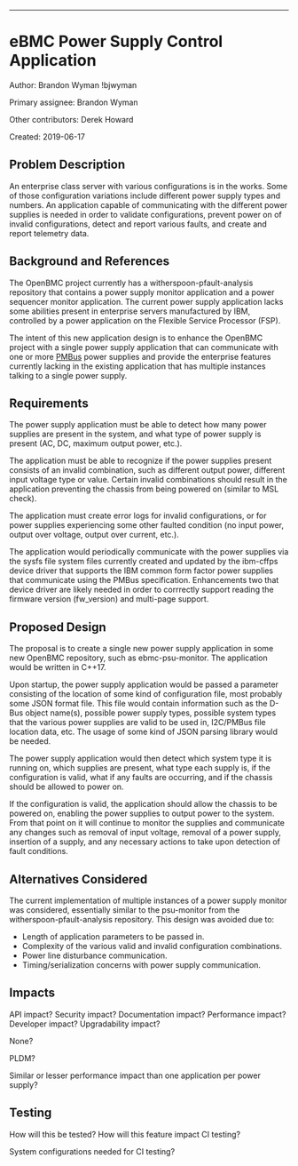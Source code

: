 


____

# eBMC Power Supply Control Application

Author:
  Brandon Wyman !bjwyman

Primary assignee:
  Brandon Wyman

Other contributors:
  Derek Howard

Created:
  2019-06-17

## Problem Description
An enterprise class server with various configurations is in the works. Some of
those configuration variations include different power supply types and numbers.
An application capable of communicating with the different power supplies is 
needed in order to validate configurations, prevent power on of invalid 
configurations, detect and report various faults, and create and report 
telemetry data.

## Background and References
The OpenBMC project currently has a witherspoon-pfault-analysis repository that
contains a power supply monitor application and a power sequencer monitor
application. The current power supply application lacks some abilities present
in enterprise servers manufactured by IBM, controlled by a power application on
the Flexible Service Processor (FSP).

The intent of this new application design is to enhance the OpenBMC project with
a single power supply application that can communicate with one or more 
[PMBus](https://en.wikipedia.org/wiki/Power_Management_Bus) power supplies and 
provide the enterprise features currently lacking in the existing application 
that has multiple instances talking to a single power supply.

## Requirements
The power supply application must be able to detect how many power supplies are 
present in the system, and what type of power supply is present (AC, DC, maximum
output power, etc.).

The application must be able to recognize if the power supplies present consists
of an invalid combination, such as different output power, different input 
voltage type or value. Certain invalid combinations should result in the 
application preventing the chassis from being powered on (similar to MSL check).

The application must create error logs for invalid configurations, or for power
supplies experiencing some other faulted condition (no input power, output over
voltage, output over current, etc.).

The application would periodically communicate with the power supplies via the
sysfs file system files currently created and updated by the ibm-cffps device
driver that supports the IBM common form factor power supplies that communicate
using the PMBus specification. Enhancements two that device driver are likely 
needed in order to corrrectly support reading the firmware version (fw_version)
and multi-page support.

## Proposed Design
The proposal is to create a single new power supply application in some new 
OpenBMC repository, such as ebmc-psu-monitor. The application would be written
in C++17.

Upon startup, the power supply application would be passed a parameter 
consisting of the location of some kind of configuration file, most probably 
some JSON format file. This file would contain information such as the D-Bus 
object name(s), possible power supply types, possible system types that the 
various power supplies are valid to be used in, I2C/PMBus file location data, 
etc. The usage of some kind of JSON parsing library would be needed.

The power supply application would then detect which system type it is running 
on, which supplies are present, what type each supply is, if the configuration 
is valid, what if any faults are occurring, and if the chassis should be allowed
to power on.

If the configuration is valid, the application should allow the chassis to be
powered on, enabling the power supplies to output power to the system. From that
point on it will continue to monitor the supplies and communicate any changes 
such as removal of input voltage, removal of a power supply, insertion of a 
supply, and any necessary actions to take upon detection of fault conditions.

## Alternatives Considered
The current implementation of multiple instances of a power supply monitor was 
considered, essentially similar to the psu-monitor from the 
witherspoon-pfault-analysis repository. This design was avoided due to:
 - Length of application parameters to be passed in.
 - Complexity of the various valid and invalid configuration combinations.
 - Power line disturbance communication.
 - Timing/serialization concerns with power supply communication.

## Impacts
API impact? Security impact? Documentation impact? Performance impact?
Developer impact? Upgradability impact?

None?

PLDM?

Similar or lesser performance impact than one application per power supply?

## Testing
How will this be tested? How will this feature impact CI testing?

System configurations needed for CI testing?

